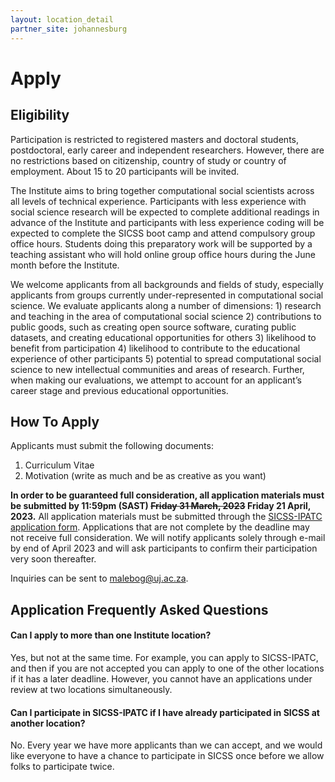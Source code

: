 ```yaml
---
layout: location_detail
partner_site: johannesburg
---
```


# Apply

## Eligibility

Participation is restricted to registered masters and doctoral students, postdoctoral, early career and independent researchers. However, there are no restrictions based on citizenship, country of study or country of employment. About 15 to 20 participants will be invited.

The Institute aims to bring together computational social scientists across all levels of technical experience. Participants with less experience with social science research will be expected to complete additional readings in advance of the Institute and participants with less experience coding will be expected to complete the SICSS boot camp and attend compulsory group office hours. Students doing this preparatory work will be supported by a teaching assistant who will hold online group office hours during the June month before the Institute.

We welcome applicants from all backgrounds and fields of study, especially applicants from groups currently under-represented in computational social science. We evaluate applicants along a number of dimensions: 1) research and teaching in the area of computational social science 2) contributions to public goods, such as creating open source software, curating public datasets, and creating educational opportunities for others 3) likelihood to benefit from participation 4) likelihood to contribute to the educational experience of other participants 5) potential to spread computational social science to new intellectual communities and areas of research. Further, when making our evaluations, we attempt to account for an applicant’s career stage and previous educational opportunities.

## How To Apply

Applicants must submit the following documents: 

1. Curriculum Vitae
2. Motivation (write as much and be as creative as you want)

**In order to be guaranteed full consideration, all application materials must be submitted by 11:59pm (SAST) ~~Friday 31 March, 2023~~ Friday 21 April, 2023.** All application materials must be submitted through the [SICSS-IPATC application form](https://forms.gle/TG88wL1iJZqNZfgC6). Applications that are not complete by the deadline may not receive full consideration. We will notify applicants solely through e-mail by end of April 2023 and will ask participants to confirm their participation very soon thereafter.

Inquiries can be sent to [malebog@uj.ac.za](mailto:malebog@uj.ac.za).

## Application Frequently Asked Questions

#### Can I apply to more than one Institute location?

Yes, but not at the same time. For example, you can apply to SICSS-IPATC, and then if you are not accepted you can apply to one of the other locations if it has a later deadline. However, you cannot have an applications under review at two locations simultaneously.

#### Can I participate in SICSS-IPATC if I have already participated in SICSS at another location?

No. Every year we have more applicants than we can accept, and we would like everyone to have a chance to participate in SICSS once before we allow folks to participate twice.
